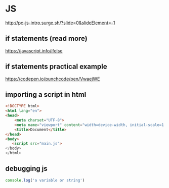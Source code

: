 # JS

http://pc-js-intro.surge.sh/?slide=0&slideElement=-1

## if statements (read more)

https://javascript.info/ifelse

## if statements practical example

https://codepen.io/punchcode/pen/VwaejWE

## importing a script in html
```html
<!DOCTYPE html>
<html lang="en">
<head>
    <meta charset="UTF-8">
    <meta name="viewport" content="width=device-width, initial-scale=1.0">
    <title>Document</title>
</head>
<body>
   <script src="main.js"> 
</body>
</html>
```

## debugging js

```js
console.log('a variable or string')
```